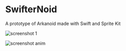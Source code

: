 SwifterNoid
===============

A prototype of Arkanoid made with Swift and Sprite Kit


![screenshot 1](https://raw.github.com/gscalzo/SwifterNoid/master/SwifterNoidScreenshot.png)

![screenshot anim](https://raw.github.com/gscalzo/SwifterNoid/master/SwifterNoidAnim.gif)
